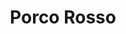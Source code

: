 ---
layout: post
title: Porco Rosso
director: Hayao Miyazaki
year: 1992
cover: https://images.mubicdn.net/images/film/4635/cache-10848-1546747250/image-w1280.jpg
---